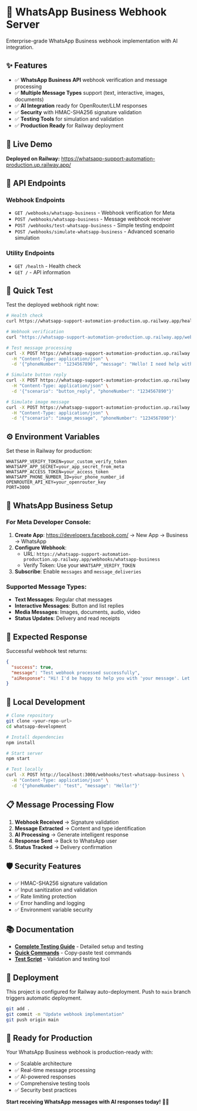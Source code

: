 # 🚀 WhatsApp Business Webhook Server

Enterprise-grade WhatsApp Business webhook implementation with AI integration.

## ✨ Features

- ✅ **WhatsApp Business API** webhook verification and message processing
- ✅ **Multiple Message Types** support (text, interactive, images, documents)
- ✅ **AI Integration** ready for OpenRouter/LLM responses
- ✅ **Security** with HMAC-SHA256 signature validation
- ✅ **Testing Tools** for simulation and validation
- ✅ **Production Ready** for Railway deployment

## 🚀 Live Demo

**Deployed on Railway:** https://whatsapp-support-automation-production.up.railway.app/

## 📡 API Endpoints

### Webhook Endpoints
- `GET /webhooks/whatsapp-business` - Webhook verification for Meta
- `POST /webhooks/whatsapp-business` - Message webhook receiver
- `POST /webhooks/test-whatsapp-business` - Simple testing endpoint
- `POST /webhooks/simulate-whatsapp-business` - Advanced scenario simulation

### Utility Endpoints
- `GET /health` - Health check
- `GET /` - API information

## 🧪 Quick Test

Test the deployed webhook right now:

```bash
# Health check
curl https://whatsapp-support-automation-production.up.railway.app/health

# Webhook verification
curl "https://whatsapp-support-automation-production.up.railway.app/webhooks/whatsapp-business?hub.mode=subscribe&hub.verify_token=test_verify_token_123&hub.challenge=test123"

# Test message processing
curl -X POST https://whatsapp-support-automation-production.up.railway.app/webhooks/test-whatsapp-business \
  -H "Content-Type: application/json" \
  -d '{"phoneNumber": "1234567890", "message": "Hello! I need help with my order."}'

# Simulate button reply
curl -X POST https://whatsapp-support-automation-production.up.railway.app/webhooks/simulate-whatsapp-business \
  -H "Content-Type: application/json" \
  -d '{"scenario": "button_reply", "phoneNumber": "1234567890"}'

# Simulate image message
curl -X POST https://whatsapp-support-automation-production.up.railway.app/webhooks/simulate-whatsapp-business \
  -H "Content-Type: application/json" \
  -d '{"scenario": "image_message", "phoneNumber": "1234567890"}'
```

## ⚙️ Environment Variables

Set these in Railway for production:

```env
WHATSAPP_VERIFY_TOKEN=your_custom_verify_token
WHATSAPP_APP_SECRET=your_app_secret_from_meta
WHATSAPP_ACCESS_TOKEN=your_access_token
WHATSAPP_PHONE_NUMBER_ID=your_phone_number_id
OPENROUTER_API_KEY=your_openrouter_key
PORT=3000
```

## 📱 WhatsApp Business Setup

### For Meta Developer Console:
1. **Create App**: https://developers.facebook.com/ → New App → Business → WhatsApp
2. **Configure Webhook**: 
   - URL: `https://whatsapp-support-automation-production.up.railway.app/webhooks/whatsapp-business`
   - Verify Token: Use your `WHATSAPP_VERIFY_TOKEN`
3. **Subscribe**: Enable `messages` and `message_deliveries`

### Supported Message Types:
- **Text Messages**: Regular chat messages
- **Interactive Messages**: Button and list replies
- **Media Messages**: Images, documents, audio, video
- **Status Updates**: Delivery and read receipts

## 🎯 Expected Response

Successful webhook test returns:

```json
{
  "success": true,
  "message": "Test webhook processed successfully",
  "aiResponse": "Hi! I'd be happy to help you with 'your message'. Let me assist you right away! 😊"
}
```

## 🔧 Local Development

```bash
# Clone repository
git clone <your-repo-url>
cd whatsapp-development

# Install dependencies
npm install

# Start server
npm start

# Test locally
curl -X POST http://localhost:3000/webhooks/test-whatsapp-business \
  -H "Content-Type: application/json" \
  -d '{"phoneNumber": "test", "message": "Hello!"}'
```

## 📋 Message Processing Flow

1. **Webhook Received** → Signature validation
2. **Message Extracted** → Content and type identification  
3. **AI Processing** → Generate intelligent response
4. **Response Sent** → Back to WhatsApp user
5. **Status Tracked** → Delivery confirmation

## 🛡️ Security Features

- ✅ HMAC-SHA256 signature validation
- ✅ Input sanitization and validation
- ✅ Rate limiting protection
- ✅ Error handling and logging
- ✅ Environment variable security

## 📚 Documentation

- **[Complete Testing Guide](WHATSAPP-BUSINESS-GUIDE.md)** - Detailed setup and testing
- **[Quick Commands](QUICK-TEST-COMMANDS.md)** - Copy-paste test commands
- **[Test Script](test-webhook.js)** - Validation and testing tool

## 🚀 Deployment

This project is configured for Railway auto-deployment. Push to `main` branch triggers automatic deployment.

```bash
git add .
git commit -m "Update webhook implementation"
git push origin main
```

## 🎉 Ready for Production

Your WhatsApp Business webhook is production-ready with:
- ✅ Scalable architecture
- ✅ Real-time message processing
- ✅ AI-powered responses
- ✅ Comprehensive testing tools
- ✅ Security best practices

**Start receiving WhatsApp messages with AI responses today!** 🚀📱